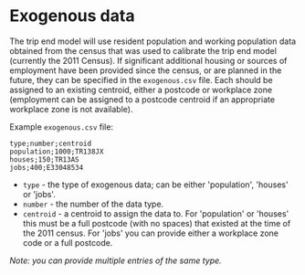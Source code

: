 # Exogenous data
<!-- position: 5 -->

The trip end model will use resident population and working population data obtained from the census that was used to calibrate the trip end model (currently the 2011 Census). If significant additional housing or sources of employment have been provided since the census, or are planned in the future, they can be specified in the `exogenous.csv` file. Each should be assigned to an existing centroid, either a postcode or workplace zone (employment can be assigned to a postcode centroid if an appropriate workplace zone is not available).

Example `exogenous.csv` file:

```text
type;number;centroid
population;1000;TR138JX
houses;150;TR13AS
jobs;400;E33048534
```

* `type` - the type of exogenous data; can be either 'population', 'houses' or 'jobs'.
* `number` - the number of the data type.
* `centroid` - a centroid to assign the data to. For 'population' or 'houses' this must be a full postcode (with no spaces) that existed at the time of the 2011 census. For 'jobs' you can provide either a workplace zone code or a full postcode.

*Note: you can provide multiple entries of the same type.*